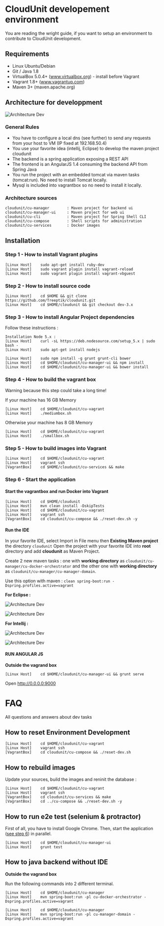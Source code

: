 
# CloudUnit developement environment

You are reading the wright guide, if you want to setup an environment to contribute to CloudUnit development.

## Requirements

* Linux Ubuntu/Debian
* Git / Java 1.8
* VirtualBox 5.0.4+ (www.virtualbox.org) - install before Vagrant
* Vagrant 1.8+ (www.vagrantup.com)
* Maven 3+ (maven.apache.org)

## Architecture for developpment

![Architecture Dev](img/plateforme-dev.png "Architecture Development")    

### General Rules

* You have to configure a local dns (see further) to send any requests from your host to VM (IP fixed at 192.168.50.4) 
* You use your favorite idea (intellij, Eclipse) to develop the maven project cloudunit
* The backend is a spring application exposing a REST API
* The frontend is an AngularJS 1.4 consuming the backend API from Spring Java
* You run the project with an embedded tomcat via maven tasks (tomcat:run). No need to install Tomcat locally.
* Mysql is included into vagrantbox so no need to install it locally.

### Architecture sources

```
cloudunit/cu-manager        : Maven project for backend ui
cloudunit/cu-manager-ui     : Maven project for web ui
cloudunit/cu-cli            : Maven project for Spring Shell CLI
cloudunit/cu-compose        : Shell scripts for administration 
cloudunit/cu-services       : Docker images
```

## Installation 

### Step 1 - How to install Vagrant plugins

```
[Linux Host]    sudo apt-get install ruby-dev
[Linux Host]    sudo vagrant plugin install vagrant-reload
[Linux Host]    sudo vagrant plugin install vagrant-vbguest
```

### Step 2 - How to install source code

```
[Linux Host]    cd $HOME && git clone https://github.com/Treeptik/cloudunit.git
[Linux Host]    cd $HOME/cloudunit && git checkout dev-3.x
```

### Step 3 - How to install Angular Project dependencies 

Follow these instructions :
```
Installation Node 5.x :
[Linux Host]    curl -sL https://deb.nodesource.com/setup_5.x | sudo bash -
[Linux Host]    sudo apt-get install nodejs
```

```
[Linux Host]    sudo npm install -g grunt grunt-cli bower 
[Linux Host]    cd $HOME/cloudunit/cu-manager-ui && npm install
[Linux Host]    cd $HOME/cloudunit/cu-manager-ui && bower install
```

### Step 4 - How to build the vagrant box

Warning because this step could take a long time!

If your machine has 16 GB Memory
```
[Linux Host]    cd $HOME/cloudunit/cu-vagrant 
[Linux Host]    ./mediumbox.sh
```

Otherwise your machine has 8 GB Memory
```
[Linux Host]    cd $HOME/cloudunit/cu-vagrant 
[Linux Host]    ./smallbox.sh
```

### Step 5 - How to build images into Vagrant

```
[Linux Host]    cd $HOME/cloudunit/cu-vagrant 
[Linux Host]    vagrant ssh
[VagrantBox]    cd $HOME/cloudunit/cu-services && make
```

### Step 6 - Start the application

#### Start the vagrantbox and run Docker into Vagrant

```
[Linux Host]    cd $HOME/cloudunit
[Linux Host]    mvn clean install -DskipTests
[Linux Host]    cd $HOME/cloudunit/cu-vagrant 
[Linux Host]    vagrant ssh
[VagrantBox]    cd cloudunit/cu-compose && ./reset-dev.sh -y
```

#### Run the IDE

In your favorite IDE, select Import in File menu then **Existing Maven project** the directory `cloudunit`
Open the project with your favorite IDE into **root** directory and add **cloudunit** as Maven Project.

Create 2 new maven tasks :
one with **working directory** as `cloudunit/cu-manager/cu-docker-orchestrator`
and the other one with **working directory** as `cloudunit/cu-manager/cu-manager-domain`.

Use this option with maven : `clean spring-boot:run -Dspring.profiles.active=vagrant`

**For Eclipse :**

![Architecture Dev](img/eclipse_root.png "Architecture Development")

![Architecture Dev](img/eclipse_conf.png "Architecture Development")

**For Intellij :**

![Architecture Dev](img/intellij_root.png "Architecture Development")

![Architecture Dev](img/intellij_conf.png "Architecture Development")

#### RUN ANGULAR JS
**Outside the vagrand box** 

```
[Linux Host]    cd $HOME/cloudunit/cu-manager-ui && grunt serve
```
Open http://0.0.0.0:9000 


# FAQ

All questions and answers about dev tasks

## How to reset Environment Development

```
[Linux Host]    cd $HOME/cloudunit/cu-vagrant
[Linux Host]    vagrant ssh
[VagrantBox]    cd cloudunit/cu-compose && ./reset-dev.sh
```
    
## How to rebuild images

Update your sources, build the images and reninit the database :

```
[Linux Host]    cd $HOME/cloudunit/cu-vagrant
[Linux Host]    vagrant ssh
[VagrantBox]    cd cloudunit/cu-services && make
[VagrantBox]    cd ../cu-compose && ./reset-dev.sh -y
```

## How to run e2e test (selenium & protractor)

First of all, you have to install Google Chrome.
Then, start the application ([see step 6](#step6)) in parallel.

```
[Linux Host]    cd $HOME/cloudunit/cu-manager-ui
[Linux Host]    grunt test
```

## How to java backend without IDE
**Outside the vagrand box** 

Run the following commands into 2 different terminal.

```
[Linux Host]    cd $HOME/cloudunit/cu-manager
[Linux Host]    mvn spring-boot:run -pl cu-docker-orchestrator -Dspring.profiles.active=vagrant
```

```
[Linux Host]    cd $HOME/cloudunit/cu-manager
[Linux Host]    mvn spring-boot:run -pl cu-manager-domain -Dspring.profiles.active=vagrant
```




